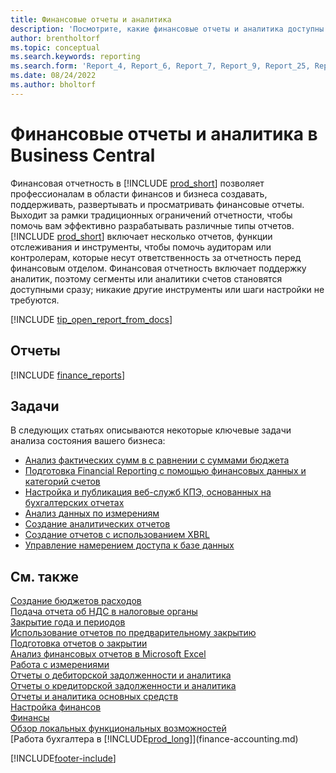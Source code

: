 ```yaml
---
title: Финансовые отчеты и аналитика
description: 'Посмотрите, какие финансовые отчеты и аналитика доступны в стандартной версии Business Central, чтобы вы могли отслеживать свой бизнес. Для отчетности о прибылях и убытках (P&L) используйте отчет 38.'
author: brentholtorf
ms.topic: conceptual
ms.search.keywords: reporting
ms.search.form: 'Report_4, Report_6, Report_7, Report_9, Report_25, Report_38'
ms.date: 08/24/2022
ms.author: bholtorf
---
```

# Финансовые отчеты и аналитика в Business Central

Финансовая отчетность в [!INCLUDE [prod_short](includes/prod_short.md)] позволяет профессионалам в области финансов и бизнеса создавать, поддерживать, развертывать и просматривать финансовые отчеты. Выходит за рамки традиционных ограничений отчетности, чтобы помочь вам эффективно разрабатывать различные типы отчетов. [!INCLUDE [prod_short](includes/prod_short.md)] включает несколько отчетов, функции отслеживания и инструменты, чтобы помочь аудиторам или контролерам, которые несут ответственность за отчетность перед финансовым отделом. Финансовая отчетность включает поддержку аналитик, поэтому сегменты или аналитики счетов становятся доступными сразу; никакие другие инструменты или шаги настройки не требуются.  

[!INCLUDE [tip_open_report_from_docs](includes/tip-open-report-from-docs.md)]

## Отчеты

[!INCLUDE [finance_reports](includes/finance-reports-include.md)]

## Задачи

В следующих статьях описываются некоторые ключевые задачи анализа состояния вашего бизнеса:

* [Анализ фактических сумм в с равнении с суммами бюджета](bi-how-analyze-actual-versus-budget.md)  
* [Подготовка Financial Reporting с помощью финансовых данных и категорий счетов](bi-how-work-account-schedule.md)  
* [Настройка и публикация веб-служб КПЭ, основанных на бухгалтерских отчетах](bi-how-to-set-up-and-publish-kpi-web-services-based-on-account-schedules.md)  
* [Анализ данных по измерениям](bi-how-analyze-data-dimension.md)  
* [Создание аналитических отчетов](bi-how-create-analysis-views-reports.md)  
* [Создание отчетов с использованием XBRL](bi-create-reports-with-xbrl.md)  
* [Управление намерением доступа к базе данных](admin-data-access-intent.md)  

## См. также

[Создание бюджетов расходов](finance-create-cost-budgets.md)  
[Подача отчета об НДС в налоговые органы](finance-how-report-vat.md)  
[Закрытие года и периодов](year-close-years-periods.md)  
[Использование отчетов по предварительному закрытию](year-prepare-preclose-reports.md)  
[Подготовка отчетов о закрытии](year-prepare-close-statement.md)  
[Анализ финансовых отчетов в Microsoft Excel](finance-analyze-excel.md)  
[Работа с измерениями](finance-dimensions.md)  
[Отчеты о дебиторской задолженности и аналитика](receivables-reports.md)  
[Отчеты о кредиторской задолженности и аналитика](payables-reports.md)  
[Отчеты и аналитика основных средств](fa-reports.md)  
[Настройка финансов](finance-setup-finance.md)  
[Финансы](finance.md)  
[Обзор локальных функциональных возможностей](about-localization.md)  
[Работа бухгалтера в [!INCLUDE[prod_long](includes/prod_long.md)]](finance-accounting.md)  


[!INCLUDE[footer-include](includes/footer-banner.md)]
